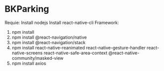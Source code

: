 # BKParking
Requie:
Install nodejs
Install react-native-cli
Framework:
 1. npm install
 2. npm install @react-navigation/native
 3. npm install @react-navigation/stack
 4. npm install react-native-reanimated react-native-gesture-handler react-native-screens react-native-safe-area-context @react-native-community/masked-view
 5. npm install axios
